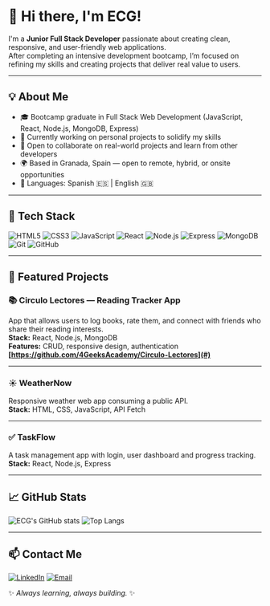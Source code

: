 # 👋 Hi there, I'm ECG!  

I'm a **Junior Full Stack Developer** passionate about creating clean, responsive, and user-friendly web applications.  
After completing an intensive development bootcamp, I’m focused on refining my skills and creating projects that deliver real value to users.

---

## 💡 About Me
- 🎓 Bootcamp graduate in Full Stack Web Development (JavaScript, React, Node.js, MongoDB, Express)
- 🌱 Currently working on personal projects to solidify my skills
- 🚀 Open to collaborate on real-world projects and learn from other developers
- 🌍 Based in Granada, Spain — open to remote, hybrid, or onsite opportunities
- 💬 Languages: Spanish 🇪🇸 | English 🇬🇧

---

## 🧠 Tech Stack
![HTML5](https://img.shields.io/badge/-HTML5-E34F26?logo=html5&logoColor=white)
![CSS3](https://img.shields.io/badge/-CSS3-1572B6?logo=css3)
![JavaScript](https://img.shields.io/badge/-JavaScript-F7DF1E?logo=javascript&logoColor=black)
![React](https://img.shields.io/badge/-React-61DAFB?logo=react&logoColor=black)
![Node.js](https://img.shields.io/badge/-Node.js-339933?logo=node.js&logoColor=white)
![Express](https://img.shields.io/badge/-Express-000000?logo=express&logoColor=white)
![MongoDB](https://img.shields.io/badge/-MongoDB-47A248?logo=mongodb&logoColor=white)
![Git](https://img.shields.io/badge/-Git-F05032?logo=git&logoColor=white)
![GitHub](https://img.shields.io/badge/-GitHub-181717?logo=github&logoColor=white)

---

## 🧩 Featured Projects

### 📚 Circulo Lectores — Reading Tracker App
App that allows users to log books, rate them, and connect with friends who share their reading interests.  
**Stack:** React, Node.js, MongoDB  
**Features:** CRUD, responsive design, authentication  
**[https://github.com/4GeeksAcademy/Circulo-Lectores](#)**

---

### ☀️ WeatherNow
Responsive weather web app consuming a public API.  
**Stack:** HTML, CSS, JavaScript, API Fetch  

---

### ✅ TaskFlow
A task management app with login, user dashboard and progress tracking.  
**Stack:** React, Node.js, Express  

---

## 📈 GitHub Stats
![ECG's GitHub stats](https://github-readme-stats.vercel.app/api?username=dev-ecg&show_icons=true&theme=react)
![Top Langs](https://github-readme-stats.vercel.app/api/top-langs/?username=dev-ecg&layout=compact&theme=react)

---

## 📫 Contact Me
[![LinkedIn](https://img.shields.io/badge/LinkedIn-ECG-blue?logo=linkedin&logoColor=white)](https://www.linkedin.com/in/dev-ecg/)
[![Email](https://img.shields.io/badge/Email-cgeulalia11@gmail.com-green?logo=gmail&logoColor=white)](mailto:cgeulalia11l@gmail.com)

✨ *Always learning, always building.* ✨


